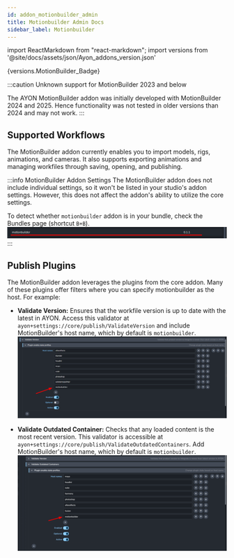 ```yaml
---
id: addon_motionbuilder_admin
title: Motionbuilder Admin Docs
sidebar_label: Motionbuilder
---
```

import ReactMarkdown from "react-markdown";
import versions from '@site/docs/assets/json/Ayon_addons_version.json'

<ReactMarkdown>
{versions.MotionBuilder_Badge}
</ReactMarkdown>

:::caution Unknown support for MotionBuilder 2023 and below

The AYON MotionBuilder addon was initially developed with MotionBuilder 2024 and 2025.
Hence functionality was not tested in older versions than 2024 and may not work.
:::

## Supported Workflows

The MotionBuilder addon currently enables you to import models, rigs, animations, and cameras. It also supports exporting animations and managing workfiles through saving, opening, and publishing.

:::info MotionBuilder Addon Settings
The MotionBuilder addon does not include individual settings, so it won't be listed in your studio's addon settings. However, this does not affect the addon's ability to utilize the core settings.

To detect whether `motionbuilder` addon is in your bundle, check the Bundles page (shortcut `B+B`).
![](assets/motionbuilder/motion_builder_in_bundle_settings.png)
:::

## Publish Plugins

The MotionBuilder addon leverages the plugins from the core addon. Many of these plugins offer filters where you can specify motionbuilder as the host. For example:

- **Validate Version:** Ensures that the workfile version is up to date with the latest in AYON. Access this validator at `ayon+settings://core/publish/ValidateVersion` and include MotionBuilder's host name, which by default is `motionbuilder`.
![](assets/motionbuilder/valid_version_plugin.png)


- **Validate Outdated Container:** Checks that any loaded content is the most recent version. This validator is accessible at `ayon+settings://core/publish/ValidateOutdatedContainers`. Add MotionBuilder's host name, which by default is `motionbuilder`.
![](assets/motionbuilder/validate_outdated_containers.png)

